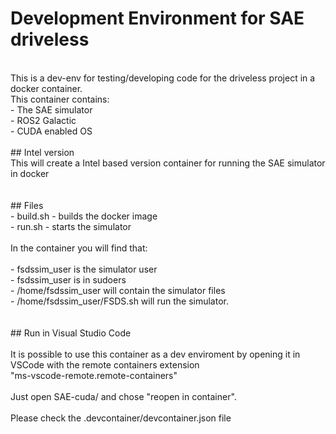 # Development Environment for SAE driveless
<br/>
This is a dev-env for testing/developing code for the driveless project in a docker container.<br/>
This container contains:<br/>
    - The SAE simulator<br/>
    - ROS2 Galactic<br/>
    - CUDA enabled OS<br/>
<br/>
##  Intel version
<br/>
This will create a Intel based version container for running the SAE simulator in docker<br/>
<br/>
<br/>
##  Files
<br/>
- build.sh  - builds the docker image<br/>
- run.sh    - starts the simulator<br/>
<br/>
In the container you will find that:<br/>
<br/>
- fsdssim_user is the simulator user<br/>
- fsdssim_user is in sudoers<br/>
- /home/fsdssim_user will contain the simulator files<br/>
- /home/fsdssim_user/FSDS.sh will run the simulator.<br/>
<br/>
<br/>
##  Run in Visual Studio Code<br/>
<br/>
It is possible to use this container as a dev enviroment by opening it in VSCode with the remote containers extension<br/>
"ms-vscode-remote.remote-containers"<br/>
<br/>
Just open SAE-cuda/ and chose "reopen in container".<br/>
<br/>
Please check the .devcontainer/devcontainer.json  file<br/>


